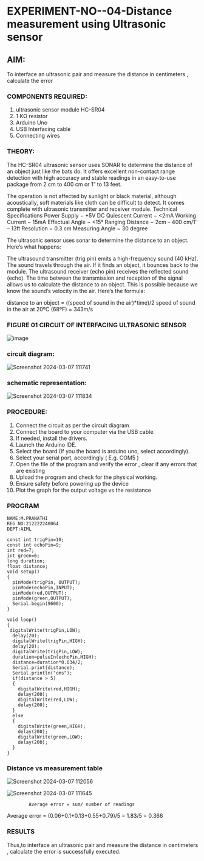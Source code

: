 # EXPERIMENT-NO--04-Distance measurement using Ultrasonic sensor

## AIM: 
To interface an ultrasonic pair and measure the distance in centimeters , calculate the error
 
### COMPONENTS REQUIRED:
1.	ultrasonic sensor module HC-SR04
2.	1 KΩ resistor 
3.	Arduino Uno 
4.	USB Interfacing cable 
5.	Connecting wires 


### THEORY: 
The HC-SR04 ultrasonic sensor uses SONAR to determine the distance of an object just like the bats do. It offers excellent non-contact range detection with high accuracy and stable readings in an easy-to-use package from 2 cm to 400 cm or 1” to 13 feet.

The operation is not affected by sunlight or black material, although acoustically, soft materials like cloth can be difficult to detect. It comes complete with ultrasonic transmitter and receiver module.
Technical Specifications
Power Supply − +5V DC
Quiescent Current − <2mA
Working Current − 15mA
Effectual Angle − <15°
Ranging Distance − 2cm – 400 cm/1″ – 13ft
Resolution − 0.3 cm
Measuring Angle − 30 degree

The ultrasonic sensor uses sonar to determine the distance to an object. Here’s what happens:

The ultrasound transmitter (trig pin) emits a high-frequency sound (40 kHz).
The sound travels through the air. If it finds an object, it bounces back to the module.
The ultrasound receiver (echo pin) receives the reflected sound (echo).
The time between the transmission and reception of the signal allows us to calculate the distance to an object. This is possible because we know the sound’s velocity in the air. Here’s the formula:

distance to an object = ((speed of sound in the air)*time)/2
speed of sound in the air at 20ºC (68ºF) = 343m/s

### FIGURE 01 CIRCUIT OF INTERFACING ULTRASONIC SENSOR 


![image](https://user-images.githubusercontent.com/36288975/166430594-5adb4ca9-5a42-4781-a7e6-7236b3766a85.png)

### circuit diagram:

![Screenshot 2024-03-07 111741](https://github.com/MavillaPranathi/Experiment--04-Interfacing-digital-output-with-arduino-ultrasonic-sensor/assets/118343610/ba38197e-ad11-4a48-9f73-4d316ad7a5b1)

### schematic representation:

![Screenshot 2024-03-07 111834](https://github.com/MavillaPranathi/Experiment--04-Interfacing-digital-output-with-arduino-ultrasonic-sensor/assets/118343610/ea8174a0-1e9d-4972-9c9a-5e5a3c1c9ecd)



### PROCEDURE:
1.	Connect the circuit as per the circuit diagram 
2.	Connect the board to your computer via the USB cable.
3.	If needed, install the drivers.
4.	Launch the Arduino IDE.
5.	Select the board (If you the board is arduino uno, select accordingly).
6.	Select your serial port, accordingly ( E.g. COM5 )
7.	Open the file of the program  and verify the error , clear if any errors that are existing 
8.	Upload the program and check for the physical working. 
9.	Ensure safety before powering up the device 
10.	Plot the graph for the output voltage vs the resistance 


### PROGRAM 
```
NAME:M.PRANATHI
REG NO:212222240064
DEPT:AIML

const int trigPin=10;
const int echoPin=9;
int red=7;
int green=6;
long duration;
float distance;
void setup()
{
  pinMode(trigPin, OUTPUT);
  pinMode(echoPin,INPUT);
  pinMode(red,OUTPUT);
  pinMode(green,OUTPUT);
  Serial.begin(9600);
}

void loop()
{
 digitalWrite(trigPin,LOW);
  delay(20);
  digitalWrite(trigPin,HIGH);
  delay(20);
  digitalWrite(trigPin,LOW);
  duration=pulseIn(echoPin,HIGH);
  distance=duration*0.034/2;
  Serial.print(distance);
  Serial.println("cms");
  if(distance > 5)
  {
    digitalWrite(red,HIGH);
    delay(200);
    digitalWrite(red,LOW);
    delay(200);
  }
  else
  {
    digitalWrite(green,HIGH);
    delay(200);
    digitalWrite(green,LOW);
    delay(200);
  }
}

```



### Distance vs measurement table 


![Screenshot 2024-03-07 112056](https://github.com/MavillaPranathi/Experiment--04-Interfacing-digital-output-with-arduino-ultrasonic-sensor/assets/118343610/7cab0fd5-19b5-4047-88d7-b2942f6788ea)


 ![Screenshot 2024-03-07 111645](https://github.com/MavillaPranathi/Experiment--04-Interfacing-digital-output-with-arduino-ultrasonic-sensor/assets/118343610/c91be063-25d3-43a4-96b7-58ea7c8dc913)

			
			
			
			
			Average error = sum/ number of readings 
 
Average error = (0.06+0.1+0.13+0.55+0.79)/5 = 1.83/5 = 0.366

### RESULTS

Thus,to interface an ultrasonic pair and measure the distance in centimeters , calculate the error is successfully executed.

 
